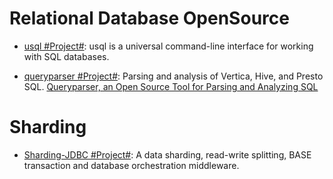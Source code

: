# Relational Database OpenSource

* [usql #Project#](https://github.com/knq/usql): usql is a universal command-line interface for working with SQL databases.

* [queryparser #Project#](https://github.com/uber/queryparser): Parsing and analysis of Vertica, Hive, and Presto SQL. [Queryparser, an Open Source Tool for Parsing and Analyzing SQL](https://eng.uber.com/queryparser/)

# Sharding

* [Sharding-JDBC #Project#](https://github.com/shardingjdbc/sharding-jdbc):  A data sharding, read-write splitting, BASE transaction and database orchestration middleware. 
